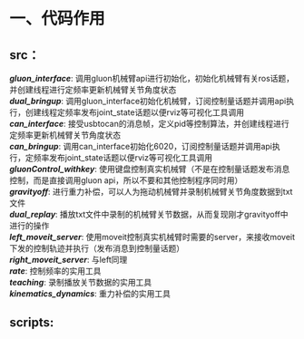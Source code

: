 # 一、代码作用<br>
## src：<br>
  ___gluon_interface___: 调用gluon机械臂api进行初始化，初始化机械臂有关ros话题，并创建线程进行定频率更新机械臂关节角度状态<br>
  ___dual_bringup___: 调用gluon_interface初始化机械臂，订阅控制量话题并调用api执行，创建线程定频率发布joint_state话题以便rviz等可视化工具调用<br>
  ___can_interface___: 接受usbtocan的消息帧，定义pid等控制算法，并创建线程进行定频率更新机械臂关节角度状态<br>
  ___can_bringup___: 调用can_interface初始化6020，订阅控制量话题并调用api执行，定频率发布joint_state话题以便rviz等可视化工具调用<br>
  ___gluonControl_withkey___: 使用键盘控制真实机械臂（不是在控制量话题发布消息控制，而是直接调用gluon api，所以不要和其他控制程序同时用）<br>
  ___gravityoff___: 进行重力补偿，可以人为拖动机械臂并录制机械臂关节角度数据到txt文件<br>
  ___dual_replay___: 播放txt文件中录制的机械臂关节数据，从而复现刚才gravityoff中进行的操作<br>
  ___left_moveit_server___: 使用moveit控制真实机械臂时需要的server，来接收moveit下发的控制轨迹并执行（发布消息到控制量话题）<br>
  ___right_moveit_server___: 与left同理<br>
  ___rate___: 控制频率的实用工具<br>
  ___teaching___: 录制播放关节数据的实用工具<br>
  ___kinematics_dynamics___: 重力补偿的实用工具<br>

  ## scripts: <br>
  
